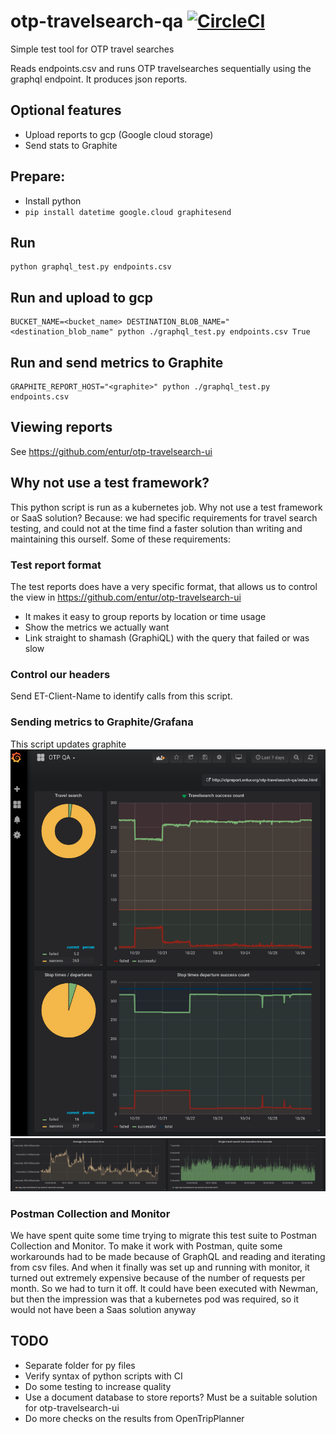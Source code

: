 # otp-travelsearch-qa [![CircleCI](https://circleci.com/gh/entur/otp-travelsearch-qa/tree/master.svg?style=svg)](https://circleci.com/gh/entur/otp-travelsearch-qa/tree/master)
Simple test tool for OTP travel searches

Reads endpoints.csv and runs OTP travelsearches sequentially using the graphql endpoint.
It produces json reports.

## Optional features
* Upload reports to gcp (Google cloud storage)
* Send stats to Graphite

## Prepare:
* Install python
* `pip install datetime google.cloud graphitesend`

## Run
```
python graphql_test.py endpoints.csv
```

## Run and upload to gcp
```
BUCKET_NAME=<bucket_name> DESTINATION_BLOB_NAME="<destination_blob_name" python ./graphql_test.py endpoints.csv True
```

## Run and send metrics to Graphite
```
GRAPHITE_REPORT_HOST="<graphite>" python ./graphql_test.py endpoints.csv
```

## Viewing reports
See https://github.com/entur/otp-travelsearch-ui


## Why not use a test framework?
This python script is run as a kubernetes job. Why not use a test framework or SaaS solution?
Because: we had specific requirements for travel search testing, and could not at the time find a faster solution than writing and maintaining this ourself. Some of these requirements:

### Test report format
The test reports does have a very specific format, that allows us to control the view in https://github.com/entur/otp-travelsearch-ui
* It makes it easy to group reports by location or time usage
* Show the metrics we actually want
* Link straight to shamash (GraphiQL) with the query that failed or was slow

### Control our headers
Send ET-Client-Name to identify calls from this script.

### Sending metrics to Graphite/Grafana
This script updates graphite
![Grafana](images/grafana.png)
![Grafana test execution time](images/grafana_2.png)

### Postman Collection and Monitor
We have spent quite some time trying to migrate this test suite to Postman Collection and Monitor.
To make it work with Postman, quite some workarounds had to be made because of GraphQL and reading and iterating from csv files.
And when it finally was set up and running with monitor, it turned out extremely expensive because of the number of requests per month. So we had to turn it off. It could have been executed with Newman, but then the impression was that a kubernetes pod was required, so it would not have been a Saas solution anyway


## TODO
* Separate folder for py files
* Verify syntax of python scripts with CI
* Do some testing to increase quality
* Use a document database to store reports? Must be a suitable solution for otp-travelsearch-ui
* Do more checks on the results from OpenTripPlanner
